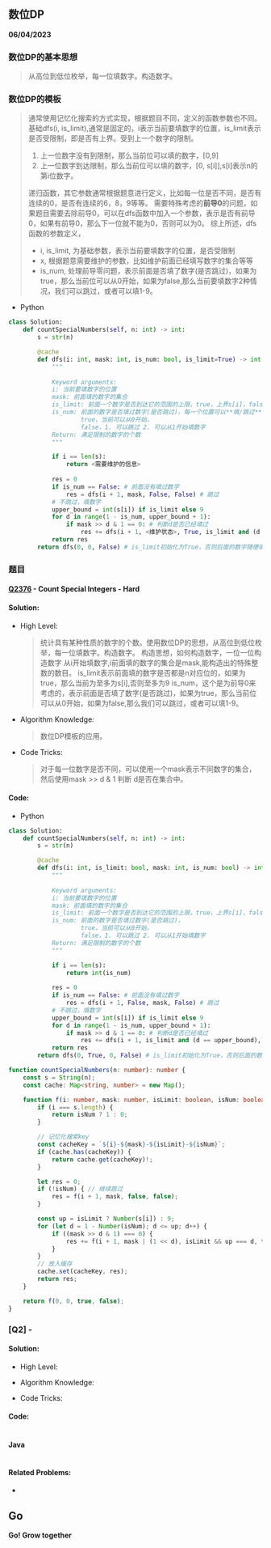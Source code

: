 ## 数位DP

**06/04/2023**


### 数位DP的基本思想
> 从高位到低位枚举，每一位填数字。构造数字。

### 数位DP的模板
> 通常使用记忆化搜索的方式实现，根据题目不同，定义的函数参数也不同。基础dfs(i, is_limit),通常是固定的，i表示当前要填数字的位置，is_limit表示是否受限制，即是否有上界。受到上一个数字的限制。
> 1. 上一位数字没有到限制，那么当前位可以填的数字，[0,9]
> 2. 上一位数字到达限制，那么当前位可以填的数字，[0, s[i]],s[i]表示n的第i位数字。
> 
> 递归函数，其它参数通常根据题意进行定义，比如每一位是否不同，是否有连续的0，是否有连续的6，8，9等等。
> 需要特殊考虑的**前导0**的问题，如果题目需要去除前导0，可以在dfs函数中加入一个参数，表示是否有前导0，如果有前导0，那么下一位就不能为0，否则可以为0。
> 综上所述，dfs函数的参数定义，
>  - i, is_limit, 为基础参数，表示当前要填数字的位置，是否受限制
>  - x, 根据题意需要维护的参数，比如维护前面已经填写数字的集合等等
> - is_num, 处理前导零问题，表示前面是否填了数字(是否跳过)，如果为true，那么当前位可以从0开始，如果为false,那么当前要填数字2种情况，我们可以跳过，或者可以填1-9。 

- Python
```python
class Solution:
    def countSpecialNumbers(self, n: int) -> int:
        s = str(n)

        @cache
        def dfs(i: int, mask: int, is_num: bool, is_limit=True) -> int:
            """
            
            Keyword arguments:
            i: 当前要填数字的位置
            mask: 前面填的数字的集合
            is_limit: 前面一个数字是否到达它的范围的上限，true，上界s[i]，false，上界9
            is_num: 前面的数字是否填过数字(是否跳过)，每一个位置可以**填/跳过**
                    true，当前可以从0开始，
                    false，1. 可以跳过 2. 可以从1开始填数字
            Return: 满足限制的数字的个数
            """

            if i == len(s):
                return <需要维护的信息>
            
            res = 0
            if is_num == False: # 前面没有填过数字
                res = dfs(i + 1, mask, False, False) # 跳过
            # 不跳过，填数字    
            upper_bound = int(s[i]) if is_limit else 9
            for d in range(1 - is_num, upper_bound + 1):
                if mask >> d & 1 == 0: # 判断d是否已经填过
                    res += dfs(i + 1, <维护状态>, True, is_limit and (d == upper_bound))
            return res 
        return dfs(0, 0, False) # is_limit初始化为True，否则后面的数字随便填，开始需要约束   
```

### 题目

#### [Q2376] - Count Special Integers - Hard
#### Solution:

- High Level:
  > 统计具有某种性质的数字的个数。使用数位DP的思想，从高位到低位枚举，每一位填数字。构造数字。
  > 构造思想，如何构造数字，一位一位构造数字
  > 从i开始填数字,i前面填的数字的集合是mask,能构造出的特殊整数的数目。
  > is_limit表示前面填的数字是否都是n对应位的，如果为true，那么当前为至多为s[i],否则至多为9
  > is_num，这个是为前导0来考虑的，表示前面是否填了数字(是否跳过)，如果为true，那么当前位可以从0开始，如果为false,那么我们可以跳过，或者可以填1-9。

- Algorithm Knowledge:
  > 数位DP模板的应用。

- Code Tricks:
  > 对于每一位数字是否不同，可以使用一个mask表示不同数字的集合，然后使用mask >> d & 1 判断 d是否在集合中。


#### Code:

- Python
```python
class Solution:
    def countSpecialNumbers(self, n: int) -> int:
        s = str(n)

        @cache
        def dfs(i: int, is_limit: bool, mask: int, is_num: bool) -> int:
            """
            
            Keyword arguments:
            i: 当前要填数字的位置
            mask: 前面填的数字的集合
            is_limit: 前面一个数字是否到达它的范围的上限，true，上界s[i]，false，上界9
            is_num: 前面的数字是否填过数字(是否跳过)，
                    true，当前可以从0开始，
                    false，1. 可以跳过 2. 可以从1开始填数字
            Return: 满足限制的数字的个数
            """

            if i == len(s):
                return int(is_num)
            
            res = 0
            if is_num == False: # 前面没有填过数字
                res = dfs(i + 1, False, mask, False) # 跳过
            # 不跳过，填数字    
            upper_bound = int(s[i]) if is_limit else 9
            for d in range(1 - is_num, upper_bound + 1):
                if mask >> d & 1 == 0: # 判断d是否已经填过
                    res += dfs(i + 1, is_limit and (d == upper_bound), mask|(1<<d), True)
            return res 
        return dfs(0, True, 0, False) # is_limit初始化为True，否则后面的数字随便填，开始需要约束，固定
```
```typescript
function countSpecialNumbers(n: number): number {
    const s = String(n);
    const cache: Map<string, number> = new Map();

    function f(i: number, mask: number, isLimit: boolean, isNum: boolean): number {
        if (i === s.length) {
            return isNum ? 1 : 0;
        }

        // 记忆化搜索key
        const cacheKey = `${i}-${mask}-${isLimit}-${isNum}`;
        if (cache.has(cacheKey)) {
            return cache.get(cacheKey)!;
        }

        let res = 0;
        if (!isNum) { // 继续跳过
            res = f(i + 1, mask, false, false);
        }

        const up = isLimit ? Number(s[i]) : 9;
        for (let d = 1 - Number(isNum); d <= up; d++) {
            if ((mask >> d & 1) === 0) {
                res += f(i + 1, mask | (1 << d), isLimit && up === d, true);
            }
        }
        // 放入缓存
        cache.set(cacheKey, res);
        return res;
    }

    return f(0, 0, true, false);
}
```

### [Q2] -  

#### Solution:

- High Level:
  > 

- Algorithm Knowledge:
  > 

- Code Tricks:
  > 

#### Code:

```python
```


#### Java

```java
```

#### Related Problems:

- 

## Go
**Go! Grow together**

[//]: # (These are reference links used in the body of this note and get stripped out when the markdown processor does its job. There is no need to format nicely because it shouldn't be seen. Thanks SO -     http://stackoverflow.com/questions/4823468/store-comments-in-markdown-syntax)
   [Q2376]: <https://leetcode.cn/problems/count-special-integers/description/>